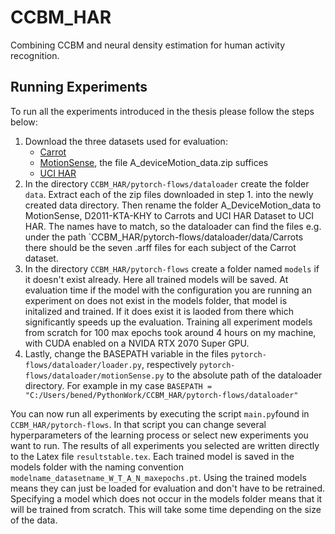 # CCBM_HAR
Combining CCBM and neural density estimation for human activity recognition.

## Running Experiments
To run all the experiments introduced in the thesis please follow the steps below:
  1. Download the three datasets used for evaluation:
     - [Carrot](https://rosdok.uni-rostock.de/resolve/id/rosdok_document_0000010639)
     - [MotionSense](https://github.com/mmalekzadeh/motion-sense/tree/master/data), the file A_deviceMotion_data.zip suffices
     - [UCI HAR](https://archive.ics.uci.edu/ml/datasets/human+activity+recognition+using+smartphones)
  2. In the directory `CCBM_HAR/pytorch-flows/dataloader` create the folder `data`. Extract each of the zip files downloaded in step 1. into the newly created data
  directory. Then rename the folder A_DeviceMotion_data to MotionSense, D2011-KTA-KHY to Carrots and UCI HAR Dataset to UCI HAR. The names have to match, so the
  dataloader can find the files e.g. under the path `CCBM_HAR/pytorch-flows/dataloader/data/Carrots there should be the seven .arff files for each subject of the
  Carrot dataset.
  3. In the directory `CCBM_HAR/pytorch-flows` create a folder named `models` if it doesn't exist already. Here all trained models will be saved. At evaluation
  time if the model with the configuration you are running an experiment on does not exist in the models folder, that model is initalized and trained. If it does
  exist it is laoded from there which significantly speeds up the evaluation. Training all experiment models from scratch for 100 max epochs took around 4 hours
  on my machine, with CUDA enabled on a NVIDA RTX 2070 Super GPU.
  4. Lastly, change the BASEPATH variable in the files `pytorch-flows/dataloader/loader.py`, respectively `pytorch-flows/dataloader/motionSense.py` to the absolute
  path of the dataloader directory. For example in my case `BASEPATH = "C:/Users/bened/PythonWork/CCBM_HAR/pytorch-flows/dataloader"`
  
You can now run all experiments by executing the script `main.py`found in `CCBM_HAR/pytorch-flows`. In that script you can change several hyperparameters of the
learning process or select new experiments you want to run. The results of all experiments you selected are written directly to the Latex file `resultstable.tex`.
Each trained model is saved in the models folder with the naming convention `modelname_datasetname_W_T_A_N_maxepochs.pt`. Using the trained models means they can
just be loaded for evaluation and don't have to be retrained. Specifying a model which does not occur in the models folder means that it will be trained from scratch.
This will take some time depending on the size of the data.
